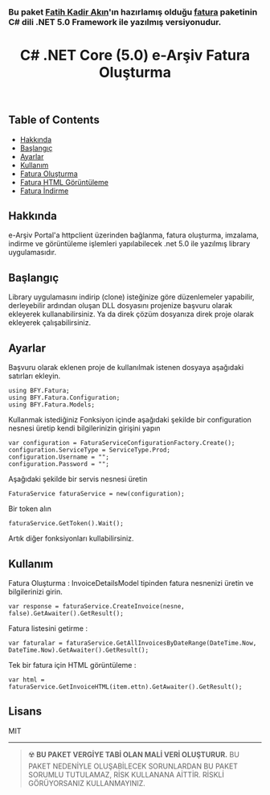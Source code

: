 ### Bu paket [Fatih Kadir Akın](https://github.com/f)'ın hazırlamış olduğu [fatura](https://github.com/f/fatura) paketinin C# dili .NET 5.0 Framework ile yazılmış versiyonudur.

<h1 align="center">C# .NET Core (5.0) e-Arşiv Fatura Oluşturma</h1>
<br />

## Table of Contents

- [Hakkında](#about)
- [Başlangıç](#getting_started)
- [Ayarlar](#configuring)
- [Kullanım](#usage)
- [Fatura Oluşturma](#create)
- [Fatura HTML Görüntüleme](#gethtml)
- [Fatura İndirme](#download)

## Hakkında <a name = "about"></a>

e-Arşiv Portal'a httpclient üzerinden bağlanma, fatura oluşturma, imzalama, indirme ve görüntüleme işlemleri yapılabilecek .net 5.0 ile yazılmış library uygulamasıdır.

## Başlangıç <a name = "getting_started"></a>
Library uygulamasını indirip (clone) isteğinize göre düzenlemeler yapabilir, derleyebilir ardından oluşan DLL dosyasını projenize başvuru olarak ekleyerek kullanabilirsiniz. Ya da direk çözüm dosyanıza direk proje olarak ekleyerek çalışabilirsiniz.

## Ayarlar <a name = "configuring"></a>
Başvuru olarak eklenen proje de kullanılmak istenen dosyaya aşağıdaki satırları ekleyin.
```
using BFY.Fatura;
using BFY.Fatura.Configuration;
using BFY.Fatura.Models;
```

Kullanmak istediğiniz Fonksiyon içinde aşağıdaki şekilde bir configuration nesnesi üretip kendi bilgilerinizin girişini yapın
```
var configuration = FaturaServiceConfigurationFactory.Create();
configuration.ServiceType = ServiceType.Prod;
configuration.Username = "";
configuration.Password = "";
```

Aşağıdaki şekilde bir servis nesnesi üretin
```
FaturaService faturaService = new(configuration);
```

Bir token alın
```
faturaService.GetToken().Wait();
```

Artık diğer fonksiyonları kullabilirsiniz.


## Kullanım <a name="usage"></a>
Fatura Oluşturma : 
InvoiceDetailsModel tipinden fatura nesnenizi üretin ve bilgilerinizi girin.
```
var response = faturaService.CreateInvoice(nesne, false).GetAwaiter().GetResult();
```

Fatura listesini getirme :
```
var faturalar = faturaService.GetAllInvoicesByDateRange(DateTime.Now, DateTime.Now).GetAwaiter().GetResult();
```

Tek bir fatura için HTML görüntüleme :
```
var html = faturaService.GetInvoiceHTML(item.ettn).GetAwaiter().GetResult();
```


## Lisans
MIT

----

> ☢️ **BU PAKET VERGİYE TABİ OLAN MALİ VERİ OLUŞTURUR.** BU PAKET NEDENİYLE OLUŞABİLECEK SORUNLARDAN BU PAKET SORUMLU TUTULAMAZ, RİSK KULLANANA AİTTİR. RİSKLİ GÖRÜYORSANIZ KULLANMAYINIZ.




